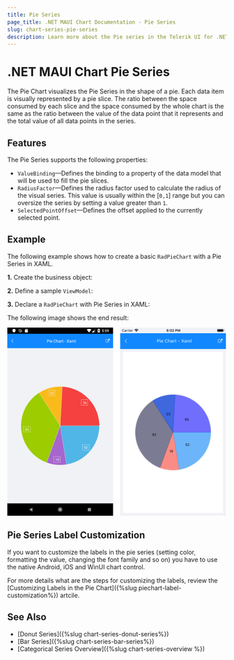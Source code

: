 ```yaml
---
title: Pie Series
page_title: .NET MAUI Chart Documentation - Pie Series
slug: chart-series-pie-series
description: Learn more about the Pie series in the Telerik UI for .NET MAUI Chart control.
---
```


# .NET MAUI Chart Pie Series

The Pie Chart visualizes the Pie Series in the shape of a pie. Each data item is visually represented by a pie slice. The ratio between the space consumed by each slice and the space consumed by the whole chart is the same as the ratio between the value of the data point that it represents and the total value of all data points in the series.

## Features

The Pie Series supports the following properties:

- `ValueBinding`&mdash;Defines the binding to a property of the data model that will be used to fill the pie slices.
- `RadiusFactor`&mdash;Defines the radius factor used to calculate the radius of the visual series. This value is usually within the [`0,1`] range but you can oversize the series by setting a value greater than `1`.
- `SelectedPointOffset`&mdash;Defines the offset applied to the currently selected point.

## Example

The following example shows how to create a basic `RadPieChart` with a Pie Series in XAML.

**1.** Create the business object:

<snippet id='categorical-data-model' />

**2.** Define a sample `ViewModel`:

<snippet id='chart-piechart-view-model' />

**3.** Declare a `RadPieChart` with Pie Series in XAML:

<snippet id='chart-piechart-xaml' />

The following image shows the end result:

![Chart PieSeries](images/pie-series-basic-example.png)

## Pie Series Label Customization

If you want to customize the labels in the pie series (setting color, formatting the value, changing the font family and so on) you have to use the native Android, iOS and WinUI chart control. 

For more details what are the steps for customizing the labels, review the [Customizing Labels in the Pie Chart]({%slug piechart-label-customization%}) artcile.

## See Also

- [Donut Series]({%slug chart-series-donut-series%})
- [Bar Series]({%slug chart-series-bar-series%})
- [Categorical Series Overview]({%slug chart-series-overview %})
